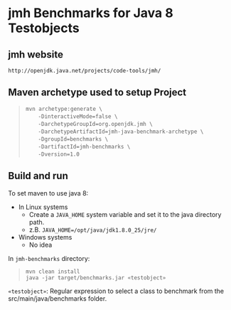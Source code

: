 # jmh Benchmarks for Java 8 Testobjects

## jmh website
`http://openjdk.java.net/projects/code-tools/jmh/`

## Maven archetype used to setup Project
> `mvn archetype:generate \ `<br/>
> &nbsp;&nbsp;&nbsp;&nbsp;&nbsp;&nbsp; `-DinteractiveMode=false \ `<br/>
> &nbsp;&nbsp;&nbsp;&nbsp;&nbsp;&nbsp; `-DarchetypeGroupId=org.openjdk.jmh \ `<br/>
> &nbsp;&nbsp;&nbsp;&nbsp;&nbsp;&nbsp; `-DarchetypeArtifactId=jmh-java-benchmark-archetype \ `<br/>
> &nbsp;&nbsp;&nbsp;&nbsp;&nbsp;&nbsp; `-DgroupId=benchmarks \ `<br/>
> &nbsp;&nbsp;&nbsp;&nbsp;&nbsp;&nbsp; `-DartifactId=jmh-benchmarks \ `<br/>
> &nbsp;&nbsp;&nbsp;&nbsp;&nbsp;&nbsp; `-Dversion=1.0 `

## Build and run
To set maven to use java 8:
* In Linux systems
  * Create a `JAVA_HOME` system variable and set it to the java directory path.
  * z.B. `JAVA_HOME=/opt/java/jdk1.8.0_25/jre/ `
* Windows systems
  * No idea

In `jmh-benchmarks` directory:
> `mvn clean install` <br/>
> `java -jar target/benchmarks.jar «testobject»`

`«testobject»`: Regular expression to select a class to benchmark from the src/main/java/benchmarks folder.
